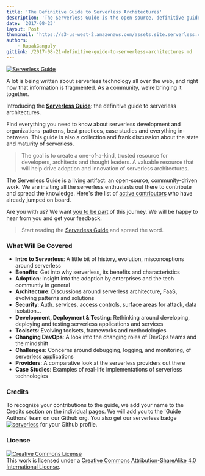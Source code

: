 ```yaml
---
title: 'The Definitive Guide to Serverless Architectures'
description: 'The Serverless Guide is the open-source, definitive guide to serverless architectures. A single resource for serverless developers and organizations.'
date: '2017-08-23'
layout: Post
thumbnail: 'https://s3-us-west-2.amazonaws.com/assets.site.serverless.com/blog/guide_hero.png'
authors:
    - RupakGanguly
gitLink: /2017-08-21-definitive-guide-to-serverless-architectures.md
---
```


[![Serverless Guide](https://s3-us-west-2.amazonaws.com/assets.site.serverless.com/blog/guide_hero_big.png)](https://github.com/serverless/guide)

A lot is being written about serverless technology all over the web, and right now that information is fragmented. As a community, we’re bringing it together.

Introducing the [**Serverless Guide**](https://github.com/serverless/guide): the definitive guide to serverless architectures.

Find everything you need to know about serverless development and organizations-patterns, best practices, case studies and everything in-between. This guide is also a collection and frank discussion about the state and maturity of serverless. 

> The goal is to create a one-of-a-kind, trusted resource for developers, architects and thought leaders. A valuable resource that will help drive adoption and innovation of serverless architectures.

The Serverless Guide is a living artifact: an open-source, community-driven work. We are inviting all the serverless enthusiasts out there to contribute and spread the knowledge. Here's the list of [active contributors](https://github.com/serverless/guide/graphs/contributors) who have already jumped on board. 

Are you with us? We want [you to be part](https://github.com/serverless/guide/blob/master/README.md#how-to-contribute) of this journey. We will be happy to hear from you and get your feedback.

> Start reading the [Serverless Guide](https://github.com/serverless/guide#table-of-contents) and spread the word. 

### What Will Be Covered

* **Intro to Serverless**: A little bit of history, evolution, misconceptions around serverless
* **Benefits**: Get into why serverless, its benefits and characteristics
* **Adoption**: Insight into the adoption by enterprises and the tech communtiy in general
* **Architecture**: Discussions around serverless architecture, FaaS, evolving patterns and solutions
* **Security**: Auth. services, access controls, surface areas for attack, data isolation...
* **Development, Deployment & Testing**: Rethinking around developing, deploying and testing serverless applications and services
* **Toolsets**: Evolving toolsets, frameworks and methodologies 
* **Changing DevOps**: A look into the changing roles of DevOps teams and the mindshift
* **Challenges**: Concerns around debugging, logging, and monitoring, of serverless applications
* **Providers**: A comparative look at the serverless providers out there
* **Case Studies**: Examples of real-life implementations of serverless technologies

### Credits

To recognize your contributions to the guide, we add your name to the Credits section on the individual pages. We will add you to the 'Guide Authors' team on our Github org. You also get our serverless badge [![serverless](http://public.serverless.com/badges/v3.svg)](http://www.serverless.com) for your Github profile.

### License

<a rel="license" href="http://creativecommons.org/licenses/by-sa/4.0/"><img alt="Creative Commons License" style="border-width:0" src="https://i.creativecommons.org/l/by-sa/4.0/88x31.png" /></a><br />This work is licensed under a <a rel="license" href="http://creativecommons.org/licenses/by-sa/4.0/">Creative Commons Attribution-ShareAlike 4.0 International License</a>.
